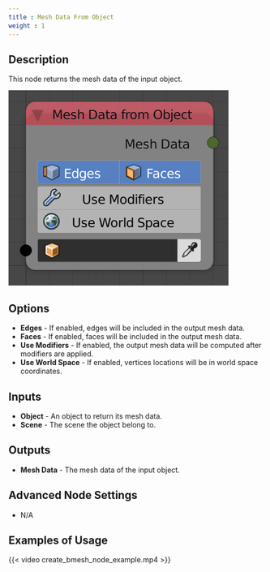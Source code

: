 ```yaml
---
title : Mesh Data From Object
weight : 1
---
```


## Description

This node returns the mesh data of the input object.

![image](mesh_data_from_object_node.png)

## Options

- **Edges** - If enabled, edges will be included in the output mesh
    data.
- **Faces** - If enabled, faces will be included in the output mesh
    data.
- **Use Modifiers** - If enabled, the output mesh data will be
    computed after modifiers are applied.
- **Use World Space** - If enabled, vertices locations will be in
    world space coordinates.

## Inputs

- **Object** - An object to return its mesh data.
- **Scene** - The scene the object belong to.

## Outputs

- **Mesh Data** - The mesh data of the input object.

## Advanced Node Settings

- N/A

## Examples of Usage

{{< video create_bmesh_node_example.mp4 >}}
